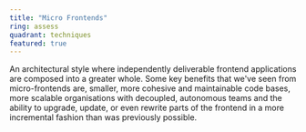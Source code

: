 ```yaml
---
title: "Micro Frontends"
ring: assess
quadrant: techniques
featured: true
---
```


An architectural style where independently deliverable frontend applications are composed into a
greater whole. Some key benefits that we've seen from micro-frontends are, smaller, more
cohesive and maintainable code bases, more scalable organisations with decoupled, autonomous teams and
the ability to upgrade, update, or even rewrite parts of the frontend in a more incremental fashion
than was previously possible.